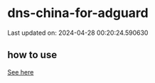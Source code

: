 # dns-china-for-adguard

Last updated on: 2024-04-28 00:20:24.590630

## how to use

[See here](https://github.com/AdguardTeam/AdGuardHome/wiki/Configuration#upstreams-from-file)